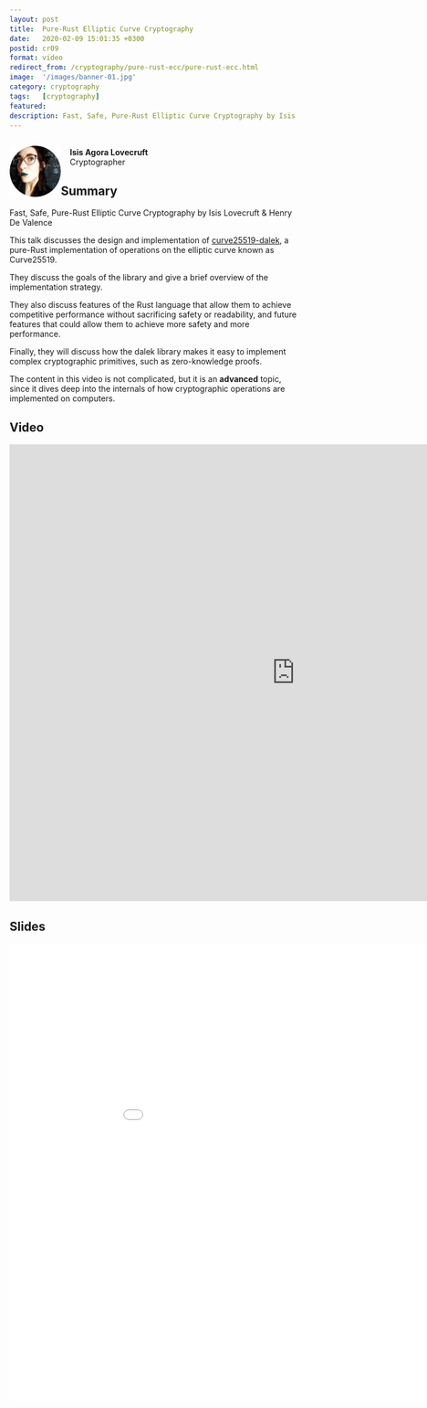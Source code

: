 ```yaml
---
layout: post
title:  Pure-Rust Elliptic Curve Cryptography
date:   2020-02-09 15:01:35 +0300
postid: cr09
format: video
redirect_from: /cryptography/pure-rust-ecc/pure-rust-ecc.html
image:  '/images/banner-01.jpg'
category: cryptography
tags:   [cryptography]
featured:
description: Fast, Safe, Pure-Rust Elliptic Curve Cryptography by Isis Lovecruft & Henry De Valence.
---
```


<div>
  <p style="float: left;">
    <img src="/images/cryptography/pure-rust-ecc/isis-agora-lovecruft.png" width="90" />
  </p>
  <p>
    <br>
    &nbsp;&nbsp;&nbsp;&nbsp;<strong>Isis Agora Lovecruft</strong><br>
    &nbsp;&nbsp;&nbsp;&nbsp;Cryptographer
    <br>
  </p>
</div>



## Summary

Fast, Safe, Pure-Rust Elliptic Curve Cryptography by Isis Lovecruft & Henry De Valence

This talk discusses the design and implementation of
[curve25519-dalek](https://github.com/dalek-cryptography/curve25519-dalek), a pure-Rust implementation of operations on
the elliptic curve known as Curve25519.

They discuss the goals of the library and give a brief overview of the implementation strategy.

They also discuss features of the Rust language that allow them to achieve competitive performance without sacrificing
safety or readability, and future features that could allow them to achieve more safety and more performance.

Finally, they will discuss how the dalek library makes it easy to implement complex cryptographic primitives, such as
zero-knowledge proofs.

The content in this video is not complicated, but it is an **advanced** topic, since it dives deep into the internals of
how cryptographic operations are implemented on computers.

## Video

<iframe width="1000" height="800" src="https://www.youtube-nocookie.com/embed/tH_pdYyqK4o" frameborder="0" allow="accelerometer; autoplay; encrypted-media; gyroscope; picture-in-picture" allowfullscreen></iframe>


## Slides

<embed src="/images/cryptography/pure-rust-ecc/Fast Safe Pure-Rust Elliptic Curve Cryptography (Slides).pdf"
type="application/pdf" width="1000" height="800" />

<br>
